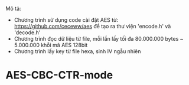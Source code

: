 Mô tả:
- Chương trình sử dụng code cài đặt AES từ: https://github.com/ceceww/aes
để tạo ra thư viện 'encode.h' và 'decode.h'
- Chương trình đọc dữ liệu từ file, mỗi lần lấy tối đa 80.000.000 bytes ~ 5.000.000 khỗi mã AES 128bit
- Chương trình lấy key từ file hexa, sinh IV ngẫu nhiên
# AES-CBC-CTR-mode
